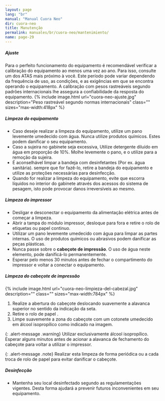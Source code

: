 ```yaml
---
layout: page
lang: "br"
manual: "Manual Cuora Neo"
dir: cuora-neo
title: Manutenção
permalink: manuales/br/cuora-neo/mantenimiento/
name: page-29
---
```

##### Ajuste

Para o perfeito funcionamento do equipamento é recomendável verificar a calibração do equipamento ao menos uma vez ao ano. Para isso, consulte um dos ATAS mais próximo à você.
Este período pode variar dependendo da frequência de uso, as condições, e as exigências em que se encontra operando o equipamento.
A calibração com pesos rastreáveis segundo padrões internacionais lhe assegura a confiabilidade da resposta do equipamento.
{% include image.html url="cuora-neo-ajuste.jpg" description="Peso rastreável segundo normas internacionais" class="" sizes="max-width:418px" %}

##### Limpeza do equipamento

- Caso deseje realizar a limpeza do equipamento, utilize um pano levemente umedecido com água. Nunca utilize produtos químicos. Estes podem danificar o seu equipamento.
- Caso a sujeira no gabinete seja excessiva, Utilize detergente diluído em água em proporção de 10%. Molhe levemente o pano, e o utilize para a remoção da sujeira.
- É aconselhável  limpar a bandeja com desinfetantes (Por ex. água sanitária). sempre que for fazê-lo, retire a bandeja do equipamento e utilize as proteções necessárias para desinfecção.
- Quando for realizar a limpeza do equipamento, evite que escorra líquidos no interior do gabinete através dos  acessos do sistema de pesagem, isto pode provocar danos irreversíveis ao mesmo.

##### Limpeza do impressor

- Desligar e desconectar o equipamento da alimentação elétrica antes de começar a limpeza.
- Abrir a tampa do módulo impressor, desloque para fora e retire o rolo de etiquetas ou papel continuo.
- Utilizar um pano levemente umedecido com água para limpar as partes internas. O uso de produtos químicos ou abrasivos podem danificar as peças plásticas.
- Nunca passe sobre o **cabeçote de impressão**. O uso de água neste elemento, pode danificá-lo permanentemente.
- Esperar pelo menos 30 minutos antes de fechar o compartimento do impressor e voltar a conectar o equipamento.

##### Limpeza do cabeçote de impressão

{% include image.html url="cuora-neo-limpieza-del-cabezal.jpg" description="" class="" sizes="max-width:784px" %}

1. Realize a abertura do cabeçote deslocando suavemente a alavanca superior no sentido da indicação da seta.
2. Retire o rolo de papel .
3. Limpe suavemente a zona do cabeçote com um cotonete umedecido em álcool isopropílico como indicado na imagem.

  {: .alert-message .warning}
  Utilizar exclusivamente álcool isopropílico. 
  Esperar alguns minutos antes de acionar a alavanca de fechamento do cabeçote para voltar a utilizar o impressor.


{: .alert-message .note}
Realizar esta limpeza de forma periódica ou a cada troca de rolo de papel para evitar danificar o cabeçote.

##### Desinfecção

- Mantenha seu local desinfectado segundo as regulamentações vigentes. Desta forma ajudará a prevenir futuros inconvenientes em seu equipamento.
